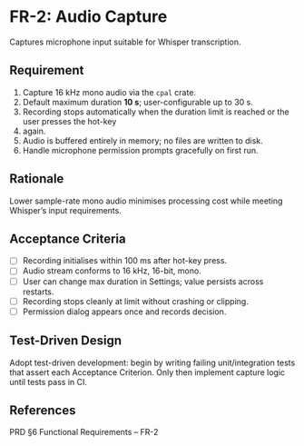 # FR-2: Audio Capture

Captures microphone input suitable for Whisper transcription.

## Requirement

1. Capture 16 kHz mono audio via the `cpal` crate.
2. Default maximum duration **10 s**; user-configurable up to 30 s.
3. Recording stops automatically when the duration limit is reached or the user presses the hot-key
4. again.
5. Audio is buffered entirely in memory; no files are written to disk.
6. Handle microphone permission prompts gracefully on first run.

## Rationale

Lower sample-rate mono audio minimises processing cost while meeting Whisper’s input requirements.

## Acceptance Criteria

- [ ] Recording initialises within 100 ms after hot-key press.
- [ ] Audio stream conforms to 16 kHz, 16-bit, mono.
- [ ] User can change max duration in Settings; value persists across restarts.
- [ ] Recording stops cleanly at limit without crashing or clipping.
- [ ] Permission dialog appears once and records decision.

## Test-Driven Design

Adopt test-driven development: begin by writing failing unit/integration tests that assert each
Acceptance Criterion. Only then implement capture logic until tests pass in CI.

## References

PRD §6 Functional Requirements – FR-2
